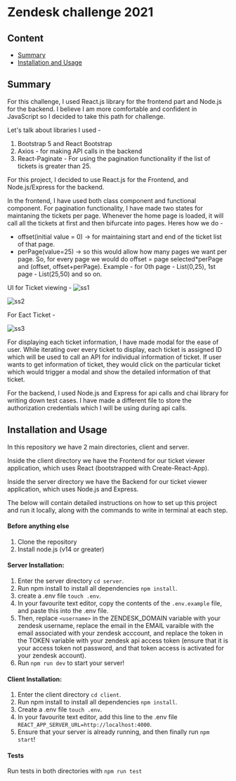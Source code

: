 # Zendesk challenge 2021

## Content
- [Summary](#summary)
- [Installation and Usage](#installation-and-usage)

## Summary

For this challenge, I used React.js library for the frontend part and Node.js for the backend. I believe I am more comfortable and confident in JavaScript so I decided to take this path for challenge. 

Let's talk about libraries I used - 

1. Bootstrap 5 and React Bootstrap
2. Axios - for making API calls in the backend
3. React-Paginate - For using the pagination functionality if the list of tickets is greater than 25.

For this project, I decided to use React.js for the Frontend, and Node.js/Express for the backend. 

In the frontend, I have used both class component and functional component. For pagination functionality, I have made two states for maintaning the tickets per page. Whenever the home page is loaded, it will call all the tickets at first and then bifurcate into pages. Heres how we do -  
  - offset(initial value = 0) -> for maintaining start and end of the ticket list of that page. 
  - perPage(value=25) -> so this would allow how many pages we want per page.
So, for every page we would do offset = page selected*perPage and (offset, offset+perPage). Example - for 0th page - List(0,25), 1st page - List(25,50) and so on.

UI for Ticket viewing - 
![ss1](https://user-images.githubusercontent.com/90352791/143507165-460ad6f8-0eb9-4484-a539-62ff90eb0ba3.png)

![ss2](https://user-images.githubusercontent.com/90352791/143507169-9dbddde0-30ca-4ac8-8b7d-163591c82330.png)

For Eact Ticket - 

![ss3](https://user-images.githubusercontent.com/90352791/143507207-9f54d849-9c5e-4cea-8f9d-986197ab5838.png)




For displaying each ticket information, I have made modal for the ease of user. While iterating over every ticket to display, each ticket is assigned ID which will be used to call an API for individual information of ticket. If user wants to get information of ticket, they would click on the particular ticket which would trigger a modal and show the detailed information of that ticket. 

For the backend, I used Node.js and Express for api calls and chai library for writing down test cases. I have made a different file to store the authorization credentials which I will be using during api calls.

## Installation and Usage

In this repository we have 2 main directories, client and server.

Inside the client directory we have the Frontend for our ticket viewer application, which uses React (bootstrapped with Create-React-App).

Inside the server directory we have the Backend for our ticket viewer application, which uses Node.js and Express.

The below will contain detailed instructions on how to set up this project and run it locally, along with the commands to write in terminal at each step.

#### Before anything else
1. Clone the repository
2. Install node.js (v14 or greater)

#### Server Installation:
1. Enter the server directory ```cd server```.
2. Run npm install to install all dependencies ```npm install```.
3. create a .env file ```touch .env```.
4. In your favourite text editor, copy the contents of the ```.env.example``` file, and paste this into the .env file.
5. Then, replace ```<username>``` in the ZENDESK_DOMAIN variable with your zendesk username, replace the email in the EMAIL varaible with the email associated with your zendesk acccount, and replace the token in the TOKEN variable with your zendesk api access token (ensure that it is your access token not password, and that token access is activated for your zendesk account).
6. Run ```npm run dev``` to start your server!

#### Client Installation:
1. Enter the client directory ```cd client```.
2. Run npm install to install all dependencies ```npm install```.
3. Create a .env file ```touch .env```.
4. In your favourite text editor, add this line to the .env file ```REACT_APP_SERVER_URL=http://localhost:4000```.
5. Ensure that your server is already running, and then finally run ```npm start```!

#### Tests
Run tests in both directories with ```npm run test```

